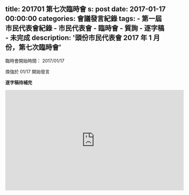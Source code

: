 title: 201701 第七次臨時會
s: post
date: 2017-01-17 00:00:00
categories: 會議發言紀錄
tags:
    - 第一屆市民代表會紀錄
    - 市民代表會
    - 臨時會
    - 質詢
    - 逐字稿
    - 未完成
description: '頭份市民代表會 2017 年 1 月份，第七次臨時會'
---

<style>
.hint {
    color: #BBB;
}
.li {
    color: #088A85;
}

.district {
    color: #8A2908;
}

.representative {
    color: #D7DF01;
}
</style>

臨時會開始時間： 2017/01/17

煥強於 01/17 開始發言

**逐字稿待補完**

<iframe width="560" height="315" src="https://www.youtube.com/embed/CWIdd9kl_Hs" frameborder="0" allow="autoplay; encrypted-media" allowfullscreen></iframe>
